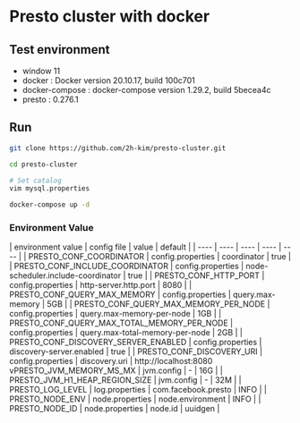 # Presto cluster with docker

## Test environment
- window 11
- docker : Docker version 20.10.17, build 100c701
- docker-compose : docker-compose version 1.29.2, build 5becea4c
- presto : 0.276.1


## Run
```bash
git clone https://github.com/2h-kim/presto-cluster.git

cd presto-cluster

# Set catalog
vim mysql.properties

docker-compose up -d
```

### Environment Value

| environment value | config file | value | default | 
| ---- | ---- | ---- | ---- | ---- |
| PRESTO_CONF_COORDINATOR | config.properties | coordinator | true |
| PRESTO_CONF_INCLUDE_COORDINATOR | config.properties | node-scheduler.include-coordinator | true |
| PRESTO_CONF_HTTP_PORT | config.properties | http-server.http.port | 8080 |
| PRESTO_CONF_QUERY_MAX_MEMORY | config.properties | query.max-memory | 5GB |
| PRESTO_CONF_QUERY_MAX_MEMORY_PER_NODE | config.properties | query.max-memory-per-node | 1GB |
| PRESTO_CONF_QUERY_MAX_TOTAL_MEMORY_PER_NODE | config.properties | query.max-total-memory-per-node | 2GB |
| PRESTO_CONF_DISCOVERY_SERVER_ENABLED | config.properties | discovery-server.enabled | true |
| PRESTO_CONF_DISCOVERY_URI | config.properties | discovery.uri | http://localhost:8080
vPRESTO_JVM_MEMORY_MS_MX | jvm.config | - | 16G |
| PRESTO_JVM_H1_HEAP_REGION_SIZE | jvm.config | - | 32M |
| PRESTO_LOG_LEVEL | log.properties | com.facebook.presto | INFO |
| PRESTO_NODE_ENV | node.properties | node.environment | INFO |
| PRESTO_NODE_ID | node.properties | node.id | uuidgen |
